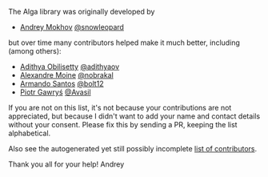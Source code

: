 The Alga library was originally developed by

* [Andrey Mokhov](mailto:andrey.mokhov@gmail.com) [@snowleopard](https://github.com/snowleopard)

but over time many contributors helped make it much better, including (among others):

* [Adithya Obilisetty](mailto:adi.obilisetty@gmail.com) [@adithyaov](https://github.com/adithyaov)
* [Alexandre Moine](mailto:alexandre@moine.me) [@nobrakal](https://github.com/nobrakal)
* [Armando Santos](mailto:armandoifsantos@gmail.com) [@bolt12](https://github.com/bolt12)
* [Piotr Gawryś](mailto:pgawrys2@gmail.com) [@Avasil](https://github.com/Avasil)

If you are not on this list, it's not because your contributions are not appreciated, but
because I didn't want to add your name and contact details without your consent. Please fix this
by sending a PR, keeping the list alphabetical.

Also see the autogenerated yet still possibly incomplete
[list of contributors](https://github.com/snowleopard/alga/graphs/contributors).

Thank you all for your help!
Andrey
